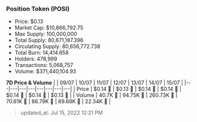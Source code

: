 
  ### Position Token (POSI)
  - Price: $0.13
  - Market Cap: $10,866,792.75
  - Max Supply: 100,000,000
  - Total Supply: 80,671,187.396
  - Circulating Supply: 80,656,772.738
  - Total Burn: 14,414.658
  - Holders: 478,999
  - Transactions: 5,068,757
  - Volume: $371,440,104.93

  **7D Price & Volume**
  | | 09&#x2F;07 | 10&#x2F;07 | 11&#x2F;07 | 12&#x2F;07 | 13&#x2F;07 | 14&#x2F;07 | 15&#x2F;07 |
  |---|---|---|---|---|---|---|---|
  | Price | $0.14 🔻 | $0.13 🔻 | $0.14 🚀 | $0.14 🔻 | $0.14 🔻 | $0.14 🚀 | $0.13 🔻 |
  | Volume | 40.7K 🔻 | 94.75K 🚀 | 260.73K 🚀 | 70.61K 🔻 | 86.79K 🚀 | 69.68K 🔻 | 22.34K 🔻 |

  > updated_at: Jul 15, 2022 12:21 PM
